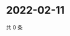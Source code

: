 # 2022-02-11

共 0 条

<!-- BEGIN WEIBO -->
<!-- 最后更新时间 Fri Feb 11 2022 12:18:15 GMT+0800 (China Standard Time) -->

<!-- END WEIBO -->
